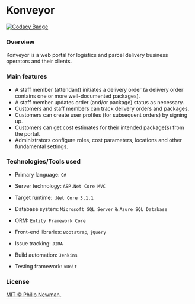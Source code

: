 # Konveyor

[![Codacy Badge](https://app.codacy.com/project/badge/Grade/f31f36a918a54f6d8017d8efd021d848)](https://www.codacy.com/gh/Philipeano/Konveyor/dashboard?utm_source=github.com&amp;utm_medium=referral&amp;utm_content=Philipeano/Konveyor&amp;utm_campaign=Badge_Grade)



### Overview
Konveyor is a web portal for logistics and parcel delivery business operators and their clients.  



### Main features

- A staff member (attendant) initiates a delivery order (a delivery order contains one or more well-documented packages).
- A staff member updates order (and/or package) status as necessary. 
- Customers and staff members can track delivery orders and packages.
- Customers can create user profiles (for subsequent orders) by signing up.
- Customers can get cost estimates for their intended package(s) from the portal.
- Administrators configure roles, cost parameters, locations and other fundamental settings.



### Technologies/Tools used

- Primary language: ```C#``` 
- Server technology: ```ASP.Net Core MVC```
- Target runtime: ```.Net Core 3.1.1```
- Database system: ```Microsoft SQL Server``` & ```Azure SQL Database```
- ORM: ```Entity Framework Core```
- Front-end libraries: ```Bootstrap```, ```jQuery```

- Issue tracking: ```JIRA``` 
- Build automation: ```Jenkins``` 
- Testing framework: ```xUnit``` 



### License
[MIT © Philip Newman.](https://opensource.org/licenses/MIT)
